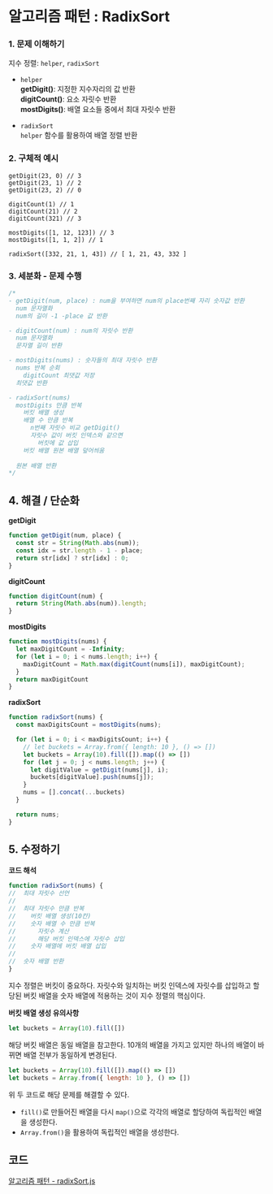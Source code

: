# 알고리즘 패턴 : RadixSort

### 1. 문제 이해하기
  지수 정렬: `helper`, `radixSort`
  - `helper`    
    **getDigit()**: 지정한 지수자리의 값 반환   
    **digitCount()**: 요소 자릿수 반환    
    **mostDigits()**: 배열 요소들 중에서 최대 자릿수 반환   

  - `radixSort`   
    `helper` 함수를 활용하여 배열 정렬 반환

### 2. 구체적 예시
```
getDigit(23, 0) // 3
getDigit(23, 1) // 2
getDigit(23, 2) // 0

digitCount(1) // 1
digitCount(21) // 2
digitCount(321) // 3

mostDigits([1, 12, 123]) // 3
mostDigits([1, 1, 2]) // 1

radixSort([332, 21, 1, 43]) // [ 1, 21, 43, 332 ]
```

### 3. 세분화 - 문제 수행
```javascript
/*
- getDigit(num, place) : num을 부여하면 num의 place번째 자리 숫자값 반환
  num 문자열화
  num의 길이 -1 -place 값 반환

- digitCount(num) : num의 자릿수 반환
  num 문자열화
  문자열 길이 반환

- mostDigits(nums) : 숫자들의 최대 자릿수 반환
  nums 반복 순회
    digitCount 최댓값 저장
  최댓값 반환

- radixSort(nums)
  mostDigits 만큼 반복
    버킷 배열 생성
    배열 수 만큼 반복
      n번째 자릿수 비교 getDigit()
      자릿수 값이 버킷 인덱스와 같으면
        버킷에 값 삽입
    버킷 배열 원본 배열 덮어씌움
    
  원본 배열 반환
*/
```

## 4. 해결 / 단순화
**getDigit**
```javascript
function getDigit(num, place) {
  const str = String(Math.abs(num));
  const idx = str.length - 1 - place;
  return str[idx] ? str[idx] : 0;
}
```
**digitCount**
```javascript
function digitCount(num) {
  return String(Math.abs(num)).length;
}
```
**mostDigits**
```javascript
function mostDigits(nums) {
  let maxDigitCount = -Infinity;
  for (let i = 0; i < nums.length; i++) {
    maxDigitCount = Math.max(digitCount(nums[i]), maxDigitCount);
  }
  return maxDigitCount
}
```
**radixSort**
```javascript
function radixSort(nums) {
  const maxDigitsCount = mostDigits(nums);

  for (let i = 0; i < maxDigitsCount; i++) {
    // let buckets = Array.from({ length: 10 }, () => [])
    let buckets = Array(10).fill([]).map(() => [])
    for (let j = 0; j < nums.length; j++) {
      let digitValue = getDigit(nums[j], i);
      buckets[digitValue].push(nums[j]);
    }
    nums = [].concat(...buckets)
  }

  return nums;
}
```

## 5. 수정하기
**코드 해석**
```javascript
function radixSort(nums) {
//  최대 자릿수 선언
//
//  최대 자릿수 만큼 반복
//    버킷 배열 생성(10칸)
//    숫자 배열 수 만큼 반복
//      자릿수 계산
//      해당 버킷 인덱스에 자릿수 삽입
//    숫자 배열에 버킷 배열 삽입
//
//  숫자 배열 반환
}
```
지수 정렬은 버킷이 중요하다. 자릿수와 일치하는 버킷 인덱스에 자릿수를 삽입하고 할당된 버킷 배열을 숫자 배열에 적용하는 것이 지수 정렬의 핵심이다.

**버킷 배열 생성 유의사항**
```javascript
let buckets = Array(10).fill([])
```
해당 버킷 배열은 동일 배열을 참고한다. 10개의 배열을 가지고 있지만 하나의 배열이 바뀌면 배열 전부가 동일하게 변경된다.
```javascript
let buckets = Array(10).fill([]).map(() => [])
let buckets = Array.from({ length: 10 }, () => [])
```
위 두 코드로 해당 문제를 해결할 수 있다.    
- `fill()`로 만들어진 배열을 다시 `map()`으로 각각의 배열로 할당하여 독립적인 배열을 생성한다.    
- `Array.from()`을 활용하여 독립적인 배열을 생성한다.

## 코드
[알고리즘 패턴 - radixSort.js](../../../algorithm/sort/radixSort.js)